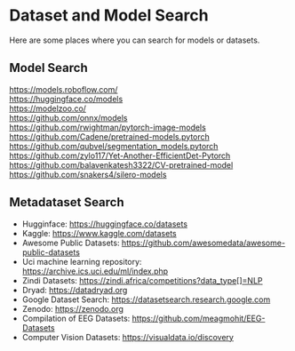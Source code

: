 # Dataset and Model Search

Here are some places where you can search for models or datasets.

## Model Search  
https://models.roboflow.com/  
https://huggingface.co/models  
https://modelzoo.co/  
https://github.com/onnx/models  
https://github.com/rwightman/pytorch-image-models  
https://github.com/Cadene/pretrained-models.pytorch  
https://github.com/qubvel/segmentation_models.pytorch  
https://github.com/zylo117/Yet-Another-EfficientDet-Pytorch  
https://github.com/balavenkatesh3322/CV-pretrained-model  
https://github.com/snakers4/silero-models  


## Metadataset Search

* Hugginface: https://huggingface.co/datasets
* Kaggle: https://www.kaggle.com/datasets
* Awesome Public Datasets: https://github.com/awesomedata/awesome-public-datasets
* Uci machine learning repository: https://archive.ics.uci.edu/ml/index.php
* Zindi Datasets: https://zindi.africa/competitions?data_type[]=NLP
* Dryad: https://datadryad.org
* Google Dataset Search: https://datasetsearch.research.google.com
* Zenodo: https://zenodo.org
* Compilation of EEG Datasets: https://github.com/meagmohit/EEG-Datasets
* Computer Vision Datasets: https://visualdata.io/discovery
